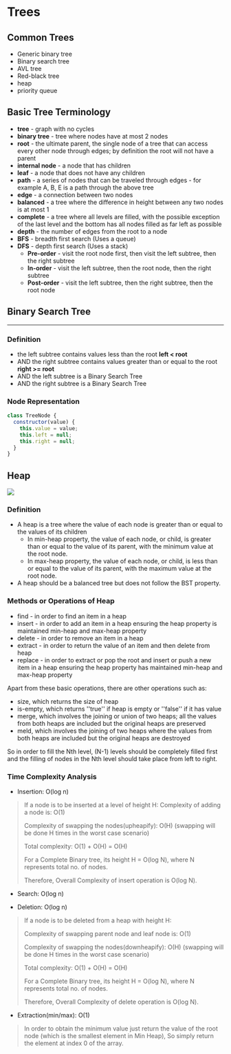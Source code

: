 # Trees

## Common Trees

- Generic binary tree
- Binary search tree
- AVL tree
- Red-black tree
- heap
- priority queue

## Basic Tree Terminology

- **tree** - graph with no cycles
- **binary tree** - tree where nodes have at most 2 nodes
- **root** - the ultimate parent, the single node of a tree that can access every other node through edges; by definition the root will not have a parent
- **internal node** - a node that has children
- **leaf** - a node that does not have any children
- **path** - a series of nodes that can be traveled through edges - for example A, B, E is a path through the above tree
- **edge** - a connection between two nodes
- **balanced** - a tree where the difference in height between any two nodes is at most 1
- **complete** - a tree where all levels are filled, with the possible exception of the last level and the bottom has all nodes filled as far left as possible
- **depth** - the number of edges from the root to a node
- **BFS** - breadth first search (Uses a queue)
- **DFS** - depth first search (Uses a stack)
  - **Pre-order** - visit the root node first, then visit the left subtree, then the right subtree
  - **In-order** - visit the left subtree, then the root node, then the right subtree
  - **Post-order** - visit the left subtree, then the right subtree, then the root node

## Binary Search Tree

---
### Definition

- the left subtree contains values less than the root **left < root**
- AND the right subtree contains values greater than or equal to the root **right >= root**
- AND the left subtree is a Binary Search Tree
- AND the right subtree is a Binary Search Tree


### Node Representation

```js
class TreeNode {
  constructor(value) {
    this.value = value;
    this.left = null;
    this.right = null;
  }
}
```

## Heap

![](https://media.geeksforgeeks.org/wp-content/cdn-uploads/MinHeapAndMaxHeap.png)
### Definition

- A heap is a tree where the value of each node is greater than or equal to the values of its children
  - In min-heap property, the value of each node, or child, is greater than or equal to the value of its parent, with the minimum value at the root node.
  - In max-heap property, the value of each node, or child, is less than or equal to the value of its parent, with the maximum value at the root node.
- A heap should be a balanced tree but does not follow the BST property.


### Methods or Operations of Heap

- find - in order to find an item in a heap
- insert - in order to add an item in a heap ensuring the heap property is maintained min-heap and max-heap property
- delete - in order to remove an item in a heap
- extract - in order to return the value of an item and then delete from heap
- replace - in order to extract or pop the root and insert or push a new item in a heap ensuring the heap property has maintained min-heap and max-heap property

Apart from these basic operations, there are other operations such as:

- size, which returns the size of heap
- is-empty, which returns ''true'' if heap is empty or ''false'' if it has value
- merge, which involves the joining or union of two heaps; all the values from both heaps are included but the original heaps are preserved
- meld, which involves the joining of two heaps where the values from both heaps are included but the original heaps are destroyed

So in order to fill the Nth level, (N-1) levels should be completely filled first and the filling of nodes in the Nth level should take place from left to right.

### Time Complexity Analysis

- Insertion: O(log n)
> If a node is to be inserted at a level of height H:
> Complexity of adding a node is: O(1)
> 
> Complexity of swapping the nodes(upheapify): O(H)
> (swapping will be done H times in the worst case scenario)
> 
> Total complexity: O(1) + O(H) = O(H)
> 
> For a Complete Binary tree, its height H = O(log N), where N represents total no. of nodes.
> 
> Therefore, Overall Complexity of insert operation is O(log N).

- Search: O(log n)

- Deletion: O(log n)
> If a node is to be deleted from a heap with height H:
> 
> Complexity of swapping parent node and leaf node is: O(1)
> 
> Complexity of swapping the nodes(downheapify): O(H)
> (swapping will be done H times in the worst case scenario)
> 
> Total complexity: O(1) + O(H) = O(H)
> 
> For a Complete Binary tree, its height H = O(log N), where N represents total no. of nodes.
> 
> Therefore, Overall Complexity of delete operation is O(log N).

- Extraction(min/max): O(1)
> In order to obtain the minimum value just return the value of the root node (which is the smallest element in Min Heap), So simply return the element at index 0 of the array.

